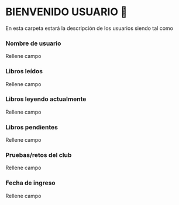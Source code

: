# BIENVENIDO USUARIO 👋

En esta carpeta estará la descripción de los usuarios siendo tal como

### Nombre de usuario
Rellene campo

### Libros leídos
Rellene campo

### Libros leyendo actualmente
Rellene campo

### Libros pendientes
Rellene campo

### Pruebas/retos del club
Rellene campo

### Fecha de ingreso
Rellene campo

